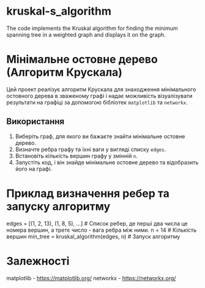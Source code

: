 # kruskal-s_algorithm
The code implements the Kruskal algorithm for finding the minimum spanning tree in a weighted graph and displays it on the graph.

# Мінімальне остовне дерево (Алгоритм Крускала)

Цей проект реалізує алгоритм Крускала для знаходження мінімального остовного дерева в зваженому графі і надає можливість візуалізувати результати на графіці за допомогою бібліотек `matplotlib` та `networkx`.

## Використання

1. Виберіть граф, для якого ви бажаєте знайти мінімальне остовне дерево.
2. Визначте ребра графу та їхні ваги у вигляді списку `edges`.
3. Встановіть кількість вершин графу у змінній `n`.
4. Запустіть код, і він знайде мінімальне остовне дерево та відобразить його на графі.

# Приклад визначення ребер та запуску алгоритму

edges = [(1, 2, 13), (1, 8, 5), ...]  # Список ребер, де перші два числа це номера вершин, а третє число - вага ребра між ними.
n = 14  # Кількість вершин
min_tree = kruskal_algorithm(edges, n)  # Запуск алгоритму

# Залежності

matplotlib - https://matplotlib.org/
networkx - https://networkx.org/
